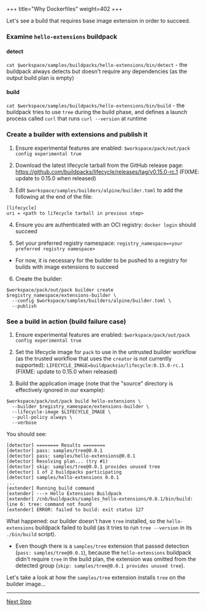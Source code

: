 +++
title="Why Dockerfiles"
weight=402
+++

Let's see a build that requires base image extension in order to succeed.

### Examine `hello-extensions` buildpack

#### detect

`cat $workspace/samples/buildpacks/hello-extensions/bin/detect` - the buildpack always detects but doesn't require any
dependencies (as the output build plan is empty)

#### build

`cat $workspace/samples/buildpacks/hello-extensions/bin/build` - the buildpack tries to use `tree` during the build
phase, and defines a launch process called `curl` that runs `curl --version` at runtime

### Create a builder with extensions and publish it

1. Ensure experimental features are enabled: `$workspace/pack/out/pack config experimental true`

2. Download the latest lifecycle tarball from the GitHub release
   page: https://github.com/buildpacks/lifecycle/releases/tag/v0.15.0-rc.1 (FIXME: update to 0.15.0 when released)

3. Edit `$workspace/samples/builders/alpine/builder.toml` to add the following at the end of the file:

```
[lifecycle]
uri = <path to lifecycle tarball in previous step>
```

4. Ensure you are authenticated with an OCI registry: `docker login` should succeed

5. Set your preferred registry namespace: `registry_namespace=<your preferred registry namespace>`
  * For now, it is necessary for the builder to be pushed to a registry for builds with image extensions to succeed

6. Create the builder:

```
$workspace/pack/out/pack builder create $registry_namespace/extensions-builder \
  --config $workspace/samples/builders/alpine/builder.toml \
  --publish
```

### See a build in action (build failure case)

1. Ensure experimental features are enabled: `$workspace/pack/out/pack config experimental true`

2. Set the lifecycle image for `pack` to use in the untrusted builder workflow (as the trusted workflow that uses
   the `creator` is not currently supported): `LIFECYCLE_IMAGE=buildpacksio/lifecycle:0.15.0-rc.1` (FIXME: update to
   0.15.0 when released)

3. Build the application image (note that the "source" directory is effectively ignored in our example):

```
$workspace/pack/out/pack build hello-extensions \
  --builder $registry_namespace/extensions-builder \
  --lifecycle-image $LIFECYCLE_IMAGE \
  --pull-policy always \
  --verbose
```

You should see:

```
[detector] ======== Results ========
[detector] pass: samples/tree@0.0.1
[detector] pass: samples/hello-extensions@0.0.1
[detector] Resolving plan... (try #1)
[detector] skip: samples/tree@0.0.1 provides unused tree
[detector] 1 of 2 buildpacks participating
[detector] samples/hello-extensions 0.0.1
...
[extender] Running build command
[extender] ---> Hello Extensions Buildpack
[extender] /cnb/buildpacks/samples_hello-extensions/0.0.1/bin/build: line 6: tree: command not found
[extender] ERROR: failed to build: exit status 127
```

What happened: our builder doesn't have `tree` installed, so the `hello-extensions` buildpack failed to build (as it
tries to run `tree --version` in its `./bin/build` script).

* Even though there is a `samples/tree` extension that passed detection (`pass: samples/tree@0.0.1`), because
  the `hello-extensions` buildpack didn't require `tree` in the build plan, the extension was omitted from the detected
  group (`skip: samples/tree@0.0.1 provides unused tree`).

Let's take a look at how the `samples/tree` extension installs `tree` on the builder image...

<!--+ if false+-->
---

<a href="/docs/extension-author-guide/create-extension/building-blocks-extension" class="button bg-pink">Next Step</a>
<!--+ end +-->
